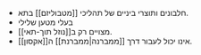 - חלבונים ותוצרי ביניים של תהליכי [[מטבוליזם]] בתא.
- בעלי מטען שלילי
- מצויים רק ב[[נוזל תוך-תאי]].
- אינו יכול לעבור דרך [[ממברנה|ממברנת]] ה[[אקסון]].